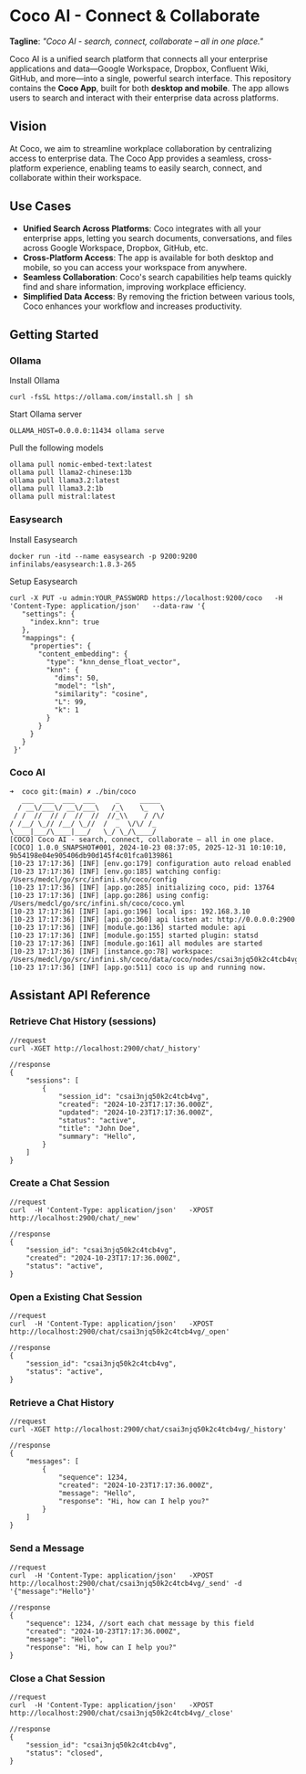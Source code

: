 # Coco AI - Connect & Collaborate

**Tagline**: _"Coco AI - search, connect, collaborate – all in one place."_

Coco AI is a unified search platform that connects all your enterprise applications and data—Google Workspace, Dropbox, Confluent Wiki, GitHub, and more—into a single, powerful search interface. This repository contains the **Coco App**, built for both **desktop and mobile**. The app allows users to search and interact with their enterprise data across platforms.


## Vision

At Coco, we aim to streamline workplace collaboration by centralizing access to enterprise data. The Coco App provides a seamless, cross-platform experience, enabling teams to easily search, connect, and collaborate within their workspace.

## Use Cases

- **Unified Search Across Platforms**: Coco integrates with all your enterprise apps, letting you search documents, conversations, and files across Google Workspace, Dropbox, GitHub, etc.
- **Cross-Platform Access**: The app is available for both desktop and mobile, so you can access your workspace from anywhere.
- **Seamless Collaboration**: Coco's search capabilities help teams quickly find and share information, improving workplace efficiency.
- **Simplified Data Access**: By removing the friction between various tools, Coco enhances your workflow and increases productivity.


## Getting Started

### Ollama

Install Ollama
```
curl -fsSL https://ollama.com/install.sh | sh
```

Start Ollama server
```
OLLAMA_HOST=0.0.0.0:11434 ollama serve
```

Pull the following models
```
ollama pull nomic-embed-text:latest
ollama pull llama2-chinese:13b
ollama pull llama3.2:latest
ollama pull llama3.2:1b
ollama pull mistral:latest
```

### Easysearch

Install Easysearch
```
docker run -itd --name easysearch -p 9200:9200 infinilabs/easysearch:1.8.3-265
```

Setup Easysearch
```
curl -X PUT -u admin:YOUR_PASSWORD https://localhost:9200/coco   -H 'Content-Type: application/json'   --data-raw '{
   "settings": {
     "index.knn": true
   },
   "mappings": {
     "properties": {
       "content_embedding": {
         "type": "knn_dense_float_vector",
         "knn": {
           "dims": 50,
           "model": "lsh",
           "similarity": "cosine",
           "L": 99,
           "k": 1
         }
       }
     }
   }
 }'
```

### Coco AI

```
➜  coco git:(main) ✗ ./bin/coco
   ___  ___  ___  ___     _     _____
  / __\/___\/ __\/___\   /_\    \_   \
 / /  //  // /  //  //  //_\\    / /\/
/ /__/ \_// /__/ \_//  /  _  \/\/ /_
\____|___/\____|___/   \_/ \_/\____/
[COCO] Coco AI - search, connect, collaborate – all in one place.
[COCO] 1.0.0_SNAPSHOT#001, 2024-10-23 08:37:05, 2025-12-31 10:10:10, 9b54198e04e905406db90d145f4c01fca0139861
[10-23 17:17:36] [INF] [env.go:179] configuration auto reload enabled
[10-23 17:17:36] [INF] [env.go:185] watching config: /Users/medcl/go/src/infini.sh/coco/config
[10-23 17:17:36] [INF] [app.go:285] initializing coco, pid: 13764
[10-23 17:17:36] [INF] [app.go:286] using config: /Users/medcl/go/src/infini.sh/coco/coco.yml
[10-23 17:17:36] [INF] [api.go:196] local ips: 192.168.3.10
[10-23 17:17:36] [INF] [api.go:360] api listen at: http://0.0.0.0:2900
[10-23 17:17:36] [INF] [module.go:136] started module: api
[10-23 17:17:36] [INF] [module.go:155] started plugin: statsd
[10-23 17:17:36] [INF] [module.go:161] all modules are started
[10-23 17:17:36] [INF] [instance.go:78] workspace: /Users/medcl/go/src/infini.sh/coco/data/coco/nodes/csai3njq50k2c4tcb4vg
[10-23 17:17:36] [INF] [app.go:511] coco is up and running now.
```


## Assistant API Reference

### Retrieve Chat History (sessions)

```shell
//request
curl -XGET http://localhost:2900/chat/_history'

//response
{
    "sessions": [
        {
            "session_id": "csai3njq50k2c4tcb4vg",
            "created": "2024-10-23T17:17:36.000Z",
            "updated": "2024-10-23T17:17:36.000Z",
            "status": "active",
            "title": "John Doe",
            "summary": "Hello",
        }
    ]
}
```

### Create a Chat Session

```shell
//request
curl  -H 'Content-Type: application/json'   -XPOST http://localhost:2900/chat/_new'

//response
{
    "session_id": "csai3njq50k2c4tcb4vg",
    "created": "2024-10-23T17:17:36.000Z",
    "status": "active",
}
```

### Open a Existing Chat Session

```shell
//request
curl  -H 'Content-Type: application/json'   -XPOST http://localhost:2900/chat/csai3njq50k2c4tcb4vg/_open'

//response
{
    "session_id": "csai3njq50k2c4tcb4vg",
    "status": "active",
}
```


### Retrieve a Chat History

```shell
//request
curl -XGET http://localhost:2900/chat/csai3njq50k2c4tcb4vg/_history'

//response
{
    "messages": [
        {
            "sequence": 1234,
            "created": "2024-10-23T17:17:36.000Z",
            "message": "Hello",
            "response": "Hi, how can I help you?"
        }
    ]
}
```

### Send a Message

```shell
//request
curl  -H 'Content-Type: application/json'   -XPOST http://localhost:2900/chat/csai3njq50k2c4tcb4vg/_send' -d '{"message":"Hello"}'

//response
{
    "sequence": 1234, //sort each chat message by this field
    "created": "2024-10-23T17:17:36.000Z",
    "message": "Hello",
    "response": "Hi, how can I help you?"
}
```

### Close a Chat Session

```shell
//request
curl  -H 'Content-Type: application/json'   -XPOST http://localhost:2900/chat/csai3njq50k2c4tcb4vg/_close'

//response
{
    "session_id": "csai3njq50k2c4tcb4vg",
    "status": "closed",
}
```
